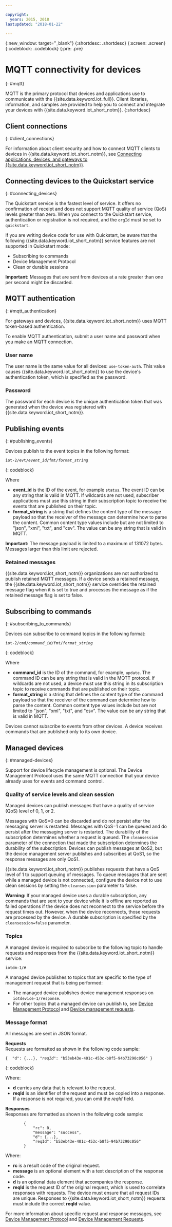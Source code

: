 ```yaml
---

copyright:
  years: 2015, 2018
lastupdated: "2018-01-22"

---
```


{:new_window: target="_blank"}
{:shortdesc: .shortdesc}
{:screen: .screen}
{:codeblock: .codeblock}
{:pre: .pre}


# MQTT connectivity for devices
{: #mqtt}

MQTT is the primary protocol that devices and applications use to communicate with the {{site.data.keyword.iot_full}}. Client libraries, information, and samples are provided to help you to connect and integrate your devices with {{site.data.keyword.iot_short_notm}}.
{:shortdesc}

## Client connections
{: #client_connections}

For information about client security and how to connect MQTT clients to devices in {{site.data.keyword.iot_short_notm}}, see [Connecting applications, devices, and gateways to {{site.data.keyword.iot_short_notm}}](../reference/security/connect_devices_apps_gw.html).


## Connecting devices to the Quickstart service
{: #connecting_devices}

The Quickstart service is the fastest level of service. It offers no confirmation of receipt and does not support MQTT quality of service (QoS) levels greater than zero. When you connect to the Quickstart service, authentication or registration is not required, and the ``orgId`` must be set to ``quickstart``.

If you are writing device code for use with Quickstart, be aware that the following {{site.data.keyword.iot_short_notm}} service features are not supported in Quickstart mode:

-  Subscribing to commands
-  Device Management Protocol
-  Clean or durable sessions

**Important:** Messages that are sent from devices at a rate greater than one per second might be discarded.


## MQTT authentication
{: #mqtt_authentication}

For gateways and devices, {{site.data.keyword.iot_short_notm}} uses MQTT token-based authentication.

To enable MQTT authentication, submit a user name and password when you make an MQTT connection.

### User name

The user name is the same value for all devices: ``use-token-auth``. This value causes {{site.data.keyword.iot_short_notm}} to use the device's authentication token, which is specified as the password.

### Password

The password for each device is the unique authentication token that was generated when the device was registered with {{site.data.keyword.iot_short_notm}}.

## Publishing events
{: #publishing_events}

Devices publish to the event topics in the following format:

<pre class="pre"><code class="hljs">iot-2/evt/<var class="keyword varname">event_id</var>/fmt/<var class="keyword varname">format_string</var></code></pre>
{: codeblock}

Where

-  **event_id** is the ID of the event, for example ``status``.  The event ID can be any string that is valid in MQTT. If wildcards are not used, subscriber applications must use this string in their subscription topic to receive the events that are published on their topic.
-  **format_string** is a string that defines the content type of the message payload so that the receiver of the message can determine how to parse the content. Common content type values include but are not limited to "json", "xml", "txt", and "csv". The value can be any string that is valid in MQTT.

**Important:** The message payload is limited to a maximum of 131072 bytes. Messages larger than this limit are rejected.

### Retained messages
{{site.data.keyword.iot_short_notm}} organizations are not authorized to publish retained MQTT messages. If a device sends a retained message, the {{site.data.keyword.iot_short_notm}} service overrides the retained message flag when it is set to true and processes the message as if the retained message flag is set to false.


## Subscribing to commands
{: #subscribing_to_commands}

Devices can subscribe to command topics in the following format:

<pre class="pre"><code class="hljs">iot-2/cmd/<var class="keyword varname">command_id</var>/fmt/<var class="keyword varname">format_string</var></code></pre>
{: codeblock}

Where
 - **command_id** is the ID of the command, for example, ``update``. The command ID can be any string that is valid in the MQTT protocol.  If wildcards are not used, a device must use this string in its subscription topic to receive commands that are published on their topic.
 - **format_string** is a string that defines the content type of the command payload so that the receiver of the command can determine how to parse the content. Common content type values include but are not limited to "json", "xml", "txt", and "csv". The value can be any string that is valid in MQTT.

Devices cannot subscribe to events from other devices. A device receives commands that are published only to its own device.

## Managed devices
{: #managed-devices}

Support for device lifecycle management is optional. The Device Management Protocol uses the same MQTT connection that your device already uses for events and command control.

### Quality of service levels and clean session

Managed devices can publish messages that have a quality of service (QoS) level of 0, 1, or 2.

Messages with QoS=0 can be discarded and do not persist after the messaging server is restarted. Messages with QoS=1 can be queued and do persist after the messaging server is restarted. The durability of the subscription determines whether a request is queued. The ``cleansession`` parameter of the connection that made the subscription determines the durability of the subscription. Devices can publish messages at QoS2, but the device management server publishes and subscribes at QoS1, so the response messages are only QoS1.

{{site.data.keyword.iot_short_notm}} publishes requests that have a QoS level of 1 to support queuing of messages. To queue messages that are sent while a managed device is not connected, configure the device not to use clean sessions by setting the ``cleansession`` parameter to false.

**Warning:**
  If your managed device uses a durable subscription, any commands that are sent to your device while it is offline are reported as failed operations if the device does not reconnect to the service before the request times out. However, when the device reconnects, those requests are processed by the device. A durable subscription is specified by the ``cleansession=false`` parameter.

### Topics

A managed device is required to subscribe to the following topic to handle requests and responses from the {{site.data.keyword.iot_short_notm}} service:

```
iotdm-1/#
```


A managed device publishes to topics that are specific to the type of management request that is being performed:

- The managed device publishes device management responses on ``iotdevice-1/response``.
- For other topics that a managed device can publish to, see [Device Management Protocol](device_mgmt/index.html) and [Device management requests](device_mgmt/requests.html).



### Message format

All messages are sent in JSON format.

**Requests**  
Requests are formatted as shown in the following code sample:

<pre class="pre"><code class="hljs">{  "d": {...}, "<var class="keyword varname">reqId</var>": "b53eb43e-401c-453c-b8f5-94b73290c056" }</code></pre>
{: codeblock}

Where:

 - **d** carries any data that is relevant to the request.
 - **reqId** is an identifier of the request and must be copied into a response. If a response is not required, you can omit the *reqId* field.

**Responses**  
Responses are formatted as shown in the following code sample:
```
        {
            "rc": 0,
            "message": "success",
            "d": {...},
            "reqId": "b53eb43e-401c-453c-b8f5-94b73290c056"
        }
```
Where:  
 - **rc** is a result code of the original request.
 - **message** is an optional element with a text description of the response code.
 - **d** is an optional data element that accompanies the response.
 - **reqId** is the request ID of the original request, which is used to correlate responses with requests. The device must ensure that all request IDs are unique. Responses to {{site.data.keyword.iot_short_notm}} requests must include the correct **reqId** value.

For more information about specific request and response messages, see [Device Management Protocol](device_mgmt/index.html) and [Device Management Requests](device_mgmt/requests.html).
